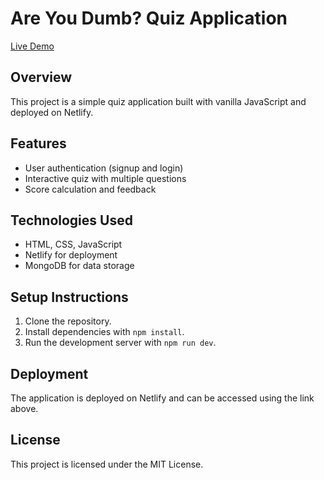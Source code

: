 # Are You Dumb? Quiz Application

[Live Demo](https://areyoudumbbb.netlify.app/)

## Overview
This project is a simple quiz application built with vanilla JavaScript and deployed on Netlify.

## Features
- User authentication (signup and login)
- Interactive quiz with multiple questions
- Score calculation and feedback

## Technologies Used
- HTML, CSS, JavaScript
- Netlify for deployment
- MongoDB for data storage

## Setup Instructions
1. Clone the repository.
2. Install dependencies with `npm install`.
3. Run the development server with `npm run dev`.

## Deployment
The application is deployed on Netlify and can be accessed using the link above.

## License
This project is licensed under the MIT License. 